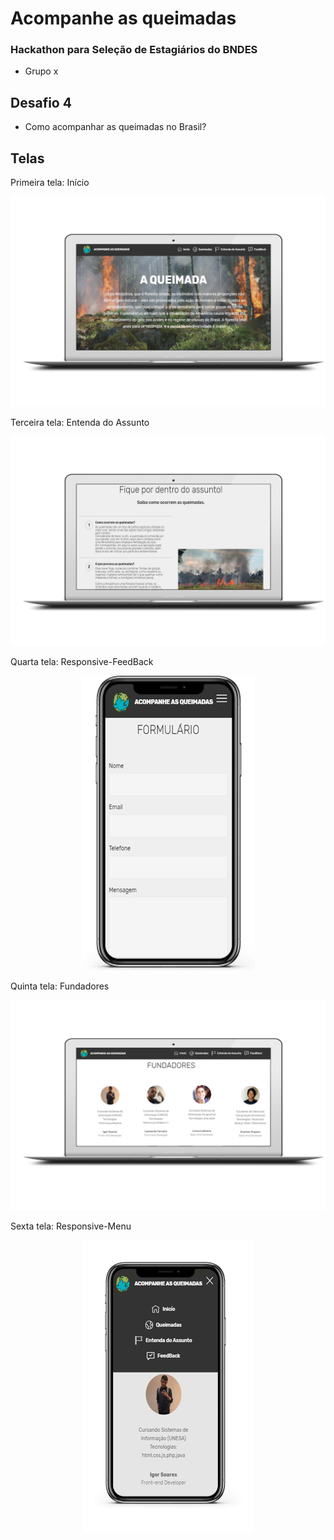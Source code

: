 # Acompanhe as queimadas 
### Hackathon para Seleção de Estagiários do BNDES
- Grupo x

## Desafio 4
- Como acompanhar as queimadas no Brasil?


## Telas

Primeira tela: Início 
<p align="center">
<img src=https://github.com/KoreaGD/acompanhamento-de-queimadas/blob/master/assets/images/imgR/pc/inicio_subir.png
</p>

Terceira tela: Entenda do Assunto 
<p align="center">
<img src=https://github.com/KoreaGD/acompanhamento-de-queimadas/blob/master/assets/images/imgR/pc/fiqPordentro.png
</p>
  
Quarta tela: Responsive-FeedBack
<p align="center">
<img src=https://github.com/KoreaGD/acompanhamento-de-queimadas/blob/master/assets/images/imgR/resp/i3.png
 </p>
 
Quinta tela: Fundadores
<p align="center">
<img src=https://github.com/KoreaGD/acompanhamento-de-queimadas/blob/master/assets/images/imgR/pc/Fundadoressubi.png
</p>

Sexta tela: Responsive-Menu
<p align="center">
<img src=https://github.com/KoreaGD/acompanhamento-de-queimadas/blob/master/assets/images/imgR/resp/i4.png>
</p>



